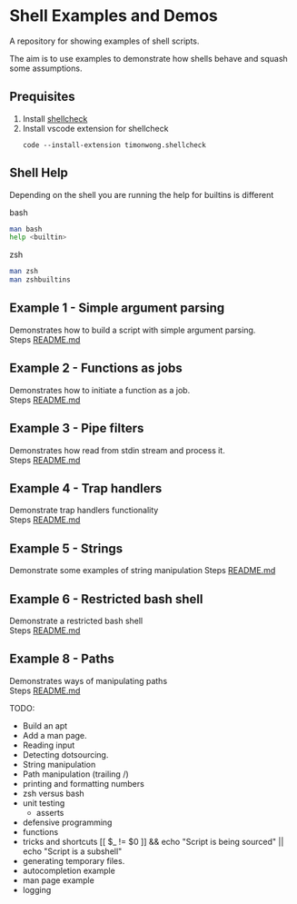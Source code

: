 # Shell Examples and Demos
A repository for showing examples of shell scripts.

The aim is to use examples to demonstrate how shells behave and squash some assumptions. 
## Prequisites 
1. Install [shellcheck](https://github.com/koalaman/shellcheck)
1. Install vscode extension for shellcheck
    ```
    code --install-extension timonwong.shellcheck
    ```
## Shell Help
Depending on the shell you are running the help for builtins is different  
  
bash
```sh
man bash
help <builtin>
```

zsh
```sh
man zsh
man zshbuiltins
```

## Example 1 - Simple argument parsing
Demonstrates how to build a script with simple argument parsing.  
Steps [README.md](./01_argument_parsing/README.md)  

## Example 2 - Functions as jobs
Demonstrates how to initiate a function as a job.  
Steps [README.md](./02_job_functions/README.md)  

## Example 3 - Pipe filters
Demonstrates how read from stdin stream and process it.    
Steps [README.md](./03_pipe_filter_function/README.md)  

## Example 4 - Trap handlers
Demonstrate trap handlers functionality   
Steps [README.md](./04_trap/README.md)  

## Example 5 - Strings
Demonstrate some examples of string manipulation
Steps [README.md](./05_strings/README.md)  

## Example 6 - Restricted bash shell
Demonstrate a restricted bash shell  
Steps [README.md](./06_restricted_bash/README.md)  

## Example 8 - Paths
Demonstrates ways of manipulating paths  
Steps [README.md](./08_paths/README.md)  

TODO:
  * Build an apt 
  * Add a man page.
  * Reading input 
  * Detecting dotsourcing. 
  * String manipulation
  * Path manipulation (trailing /)
  * printing and formatting numbers
  * zsh versus bash
  * unit testing
    * asserts 
  * defensive programming
  * functions  
  * tricks and shortcuts [[ $_ != $0 ]] && echo "Script is being sourced" || echo "Script is a subshell"
  * generating temporary files. 
  * autocompletion example
  * man page example
  * logging 
  
